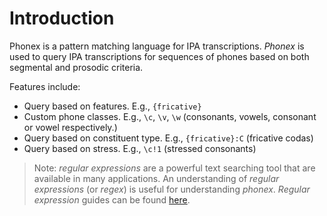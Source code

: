 # Introduction

Phonex is a pattern matching language for IPA transcriptions. *Phonex* is used to query IPA transcriptions for sequences of phones based on both segmental and prosodic criteria.

Features include:

 * Query based on features. E.g., ```{fricative}```
 * Custom phone classes. E.g., ```\c```, ```\v```, ```\w``` (consonants, vowels, consonant or vowel respectively.)
 * Query based on constituent type.  E.g., ```{fricative}:C``` (fricative codas)
 * Query based on stress. E.g., ```\c!1``` (stressed consonants)

> Note: *regular expressions* are a powerful text searching tool that are available in many applications.  An understanding of *regular expressions* (or *regex*) is useful for understanding *phonex*. *Regular expression* guides can be found [here](http://www.google.com/search?q=regular+expressions+for+beginners).
